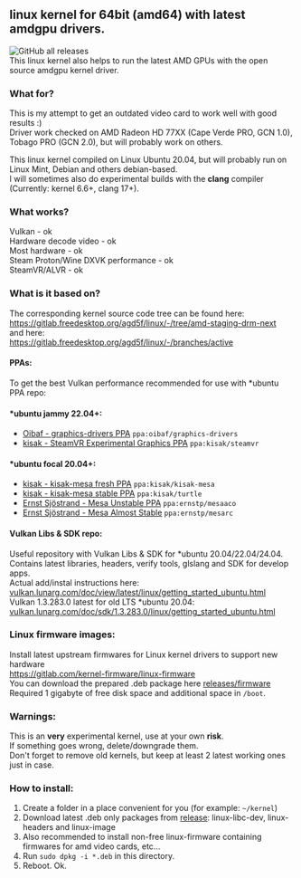 ## linux kernel for 64bit (amd64) with latest amdgpu drivers.

![GitHub all releases](https://img.shields.io/github/downloads/Mr-Precise/linux-kernel-with-amdgpu-bin/total?color=%23477CE0&label=Total%20downloads%3A&style=flat-square)  
This linux kernel also helps to run the latest AMD GPUs with the open source amdgpu kernel driver. 
### What for?
This is my attempt to get an outdated video card to work well with good results :)  
Driver work checked on AMD Radeon HD 77XX (Cape Verde PRO, GCN 1.0), Tobago PRO (GCN 2.0), but will probably work on others.  

This linux kernel compiled on Linux Ubuntu 20.04, but will probably run on Linux Mint, Debian and others debian-based.  
I will sometimes also do experimental builds with the **clang** compiler (Currently: kernel 6.6+, clang 17+).

### What works?
Vulkan - ok  
Hardware decode video - ok  
Most hardware - ok  
Steam Proton/Wine DXVK performance - ok  
SteamVR/ALVR - ok

### What is it based on?
The corresponding kernel source code tree can be found here:  
https://gitlab.freedesktop.org/agd5f/linux/-/tree/amd-staging-drm-next  
and here:  
https://gitlab.freedesktop.org/agd5f/linux/-/branches/active

#### PPAs:
To get the best Vulkan performance recommended for use with *ubuntu PPA repo:
#### *ubuntu jammy 22.04+:  
- [Oibaf - graphics-drivers PPA](https://launchpad.net/~oibaf/+archive/ubuntu/graphics-drivers) `ppa:oibaf/graphics-drivers`  
- [kisak - SteamVR Experimental Graphics PPA](https://launchpad.net/~kisak/+archive/ubuntu/steamvr) `ppa:kisak/steamvr`  
#### *ubuntu focal 20.04+:  
- [kisak - kisak-mesa fresh PPA](https://launchpad.net/~kisak/+archive/ubuntu/kisak-mesa) `ppa:kisak/kisak-mesa`  
- [kisak - kisak-mesa stable PPA](https://launchpad.net/~kisak/+archive/ubuntu/turtle) `ppa:kisak/turtle`  
- [Ernst Sjöstrand - Mesa Unstable PPA](https://launchpad.net/~ernstp/+archive/ubuntu/mesaaco) `ppa:ernstp/mesaaco`  
- [Ernst Sjöstrand - Mesa Almost Stable](https://launchpad.net/~ernstp/+archive/ubuntu/mesarc) `ppa:ernstp/mesarc`  

#### Vulkan Libs & SDK repo:
Useful repository with Vulkan Libs & SDK for *ubuntu 20.04/22.04/24.04.  
Contains latest libraries, headers, verify tools, glslang and SDK for develop apps.  
Actual add/instal instructions here: 
[vulkan.lunarg.com/doc/view/latest/linux/getting_started_ubuntu.html](https://vulkan.lunarg.com/doc/view/latest/linux/getting_started_ubuntu.html)  
Vulkan 1.3.283.0 latest for old LTS *ubuntu 20.04: [vulkan.lunarg.com/doc/sdk/1.3.283.0/linux/getting_started_ubuntu.html](https://vulkan.lunarg.com/doc/sdk/1.3.283.0/linux/getting_started_ubuntu.html)  


### Linux firmware images:
Install latest upstream firmwares for Linux kernel drivers to support new hardware  
https://gitlab.com/kernel-firmware/linux-firmware  
You can download the prepared .deb package here [releases/firmware](https://github.com/Mr-Precise/linux-kernel-with-amdgpu-bin/releases/tag/firmware)  
Required 1 gigabyte of free disk space and additional space in `/boot`.

### Warnings:
This is an **very** experimental kernel, use at your own **risk**.  
If something goes wrong, delete/downgrade them.  
Don't forget to remove old kernels, but keep at least 2 latest working ones just in case.

### How to install:
1. Create a folder in a place convenient for you (for example: `~/kernel`)
2. Download latest .deb only packages from [release](https://github.com/Mr-Precise/linux-kernel-with-amdgpu-bin/releases): linux-libc-dev, linux-headers and linux-image
3. Also recommended to install non-free linux-firmware containing firmwares for amd video cards, etc...
4. Run `sudo dpkg -i *.deb` in this directory.
5. Reboot. Ok.  
